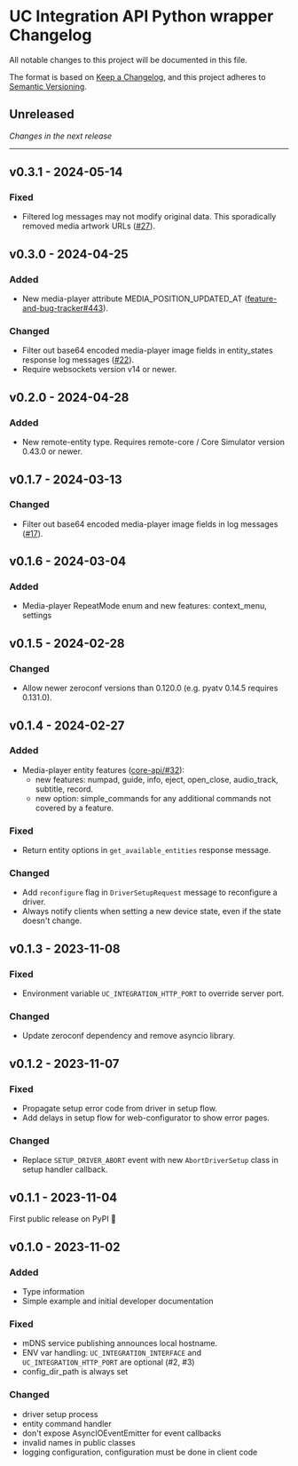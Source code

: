 # UC Integration API Python wrapper Changelog

All notable changes to this project will be documented in this file.

The format is based on [Keep a Changelog](https://keepachangelog.com/en/1.0.0/),
and this project adheres to [Semantic Versioning](https://semver.org/spec/v2.0.0.html).

## Unreleased

_Changes in the next release_

---

## v0.3.1 - 2024-05-14
### Fixed
- Filtered log messages may not modify original data. This sporadically removed media artwork URLs ([#27](https://github.com/unfoldedcircle/integration-python-library/pull/27)).

## v0.3.0 - 2024-04-25
### Added
- New media-player attribute MEDIA_POSITION_UPDATED_AT ([feature-and-bug-tracker#443](https://github.com/unfoldedcircle/feature-and-bug-tracker/issues/443)).
### Changed
- Filter out base64 encoded media-player image fields in entity_states response log messages ([#22](https://github.com/unfoldedcircle/integration-python-library/issues/22)).
- Require websockets version v14 or newer.

## v0.2.0 - 2024-04-28
### Added
- New remote-entity type. Requires remote-core / Core Simulator version 0.43.0 or newer.

## v0.1.7 - 2024-03-13
### Changed
- Filter out base64 encoded media-player image fields in log messages ([#17](https://github.com/unfoldedcircle/integration-python-library/issues/17)).

## v0.1.6 - 2024-03-04
### Added
- Media-player RepeatMode enum and new features: context_menu, settings

## v0.1.5 - 2024-02-28
### Changed
- Allow newer zeroconf versions than 0.120.0 (e.g. pyatv 0.14.5 requires 0.131.0).

## v0.1.4 - 2024-02-27
### Added
- Media-player entity features ([core-api/#32](https://github.com/unfoldedcircle/core-api/issues/32)):
  - new features: numpad, guide, info, eject, open_close, audio_track, subtitle, record.
  - new option: simple_commands for any additional commands not covered by a feature.

### Fixed
- Return entity options in `get_available_entities` response message.

### Changed
- Add `reconfigure` flag in `DriverSetupRequest` message to reconfigure a driver.
- Always notify clients when setting a new device state, even if the state doesn't change.

## v0.1.3 - 2023-11-08
### Fixed
- Environment variable `UC_INTEGRATION_HTTP_PORT` to override server port.

### Changed
- Update zeroconf dependency and remove asyncio library.

## v0.1.2 - 2023-11-07
### Fixed
- Propagate setup error code from driver in setup flow.
- Add delays in setup flow for web-configurator to show error pages.

### Changed
- Replace `SETUP_DRIVER_ABORT` event with new `AbortDriverSetup` class in setup handler callback.

## v0.1.1 - 2023-11-04

First public release on PyPI 🎉

## v0.1.0 - 2023-11-02
### Added
- Type information
- Simple example and initial developer documentation

### Fixed
- mDNS service publishing announces local hostname.
- ENV var handling: `UC_INTEGRATION_INTERFACE` and `UC_INTEGRATION_HTTP_PORT` are optional (#2, #3)
- config_dir_path is always set

### Changed
- driver setup process
- entity command handler
- don't expose AsyncIOEventEmitter for event callbacks
- invalid names in public classes
- logging configuration, configuration must be done in client code
